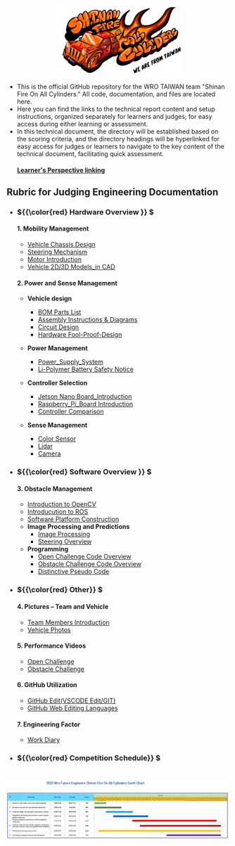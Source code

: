 <div align="center"><img src="./other/img/logo.png" width="300" alt=" logo"></div> 

- This is the official GitHub repository for the WRO TAIWAN team "Shinan Fire On All Cylinders." All code, documentation, and files are located here.
- Here you can find the links to the technical report content and setup instructions, organized separately for learners and judges, for easy access during either learning or assessment. 
- In this technical document, the directory will be established based on the scoring criteria, and the directory headings will be hyperlinked for easy access for judges or learners to navigate to the key content of the technical document, facilitating quick assessment.  
    #### [Learner's Perspective linking](https://github.com/kirkhu/WRO2023_FE-Shinan-Fire-On-All-Cylinders/blob/main/learners_contents.md)
## Rubric for Judging Engineering Documentation 
- ###  ${{\color{red} Hardware Overview }} $ 
  #### 1. Mobility Management
    * [Vehicle Chassis Design](https://github.com/kirkhu/WRO2023_FE-Shinan-Fire-On-All-Cylinders/blob/main/schemes/vehicle_chassis_design/README.md)
    * [Steering Mechanism](https://github.com/kirkhu/WRO2023_FE-Shinan-Fire-On-All-Cylinders/blob/main/schemes/vehicle_chassis_design/README.md)
    * [Motor Introduction](https://github.com/kirkhu/WRO2023_FE-Shinan-Fire-On-All-Cylinders/blob/main/schemes/Motor/README.md)
    * [Vehicle 2D/3D Models_in CAD](https://github.com/kirkhu/WRO2023_FE-Shinan-Fire-On-All-Cylinders/blob/main/models/Vehicle_2D_3D/README.md)
    
  #### 2. Power and Sense Management
    - __Vehicle design__
      - [BOM Parts List](https://github.com/kirkhu/WRO2023_FE-Shinan-Fire-On-All-Cylinders/blob/main/schemes/Parts_List#readme)
      - [Assembly Instructions & Diagrams](https://github.com/kirkhu/WRO2023_FE-Shinan-Fire-On-All-Cylinders/blob/main/schemes/Assembly_Instructions/README.md)  
      - [Circuit Design](https://github.com/kirkhu/WRO2023_FE-Shinan-Fire-On-All-Cylinders/blob/main/models/Circuit_Design/README.md)
      - [Hardware Fool-Proof-Design](https://github.com/kirkhu/WRO2023_FE-Shinan-Fire-On-All-Cylinders/blob/main/schemes/fool-proof-design/README.md) 
    - __Power Management__
      - [Power_Supply_System](https://github.com/kirkhu/WRO2023_FE-Shinan-Fire-On-All-Cylinders/blob/main/schemes/Power_supply_system/README.md) 
      - [Li-Polymer Battery Safety Notice](https://github.com/kirkhu/WRO2023_FE-Shinan-Fire-On-All-Cylinders/blob/main/schemes/Li-Polymer_Battery/README.md)  
   
    - __Controller Selection__
      - [Jetson Nano Board_Introduction](https://github.com/kirkhu/WRO2023_FE-Shinan-Fire-On-All-Cylinders/blob/main/other/Jetson%20Nano)
      - [Raspberry_Pi_Board Introduction](https://github.com/kirkhu/WRO2023_FE-Shinan-Fire-On-All-Cylinders/blob/main/other/Raspberry_Pi)
      - [Controller Comparison ](https://github.com/kirkhu/WRO2023_FE-Shinan-Fire-On-All-Cylinders/blob/main/other/Controller%20Selection)
    - __Sense Management__
      - [Color Sensor](https://github.com/kirkhu/WRO2023_FE-Shinan-Fire-On-All-Cylinders/blob/main/schemes/color_sensor/README.md)
      - [Lidar](https://github.com/kirkhu/WRO2023_FE-Shinan-Fire-On-All-Cylinders/blob/main/schemes/Lidar/README.md)
      - [Camera](https://github.com/kirkhu/WRO2023_FE-Shinan-Fire-On-All-Cylinders/blob/main/schemes/Camera/README.md)
  
- ### ${{\color{red} Software Overview }} $ 
  #### 3. Obstacle Management
    - [Introduction to OpenCV](https://github.com/kirkhu/WRO2023_FE-Shinan-Fire-On-All-Cylinders/blob/main/other/OpenCV/README.md)
    - [Introducution to ROS](https://github.com/kirkhu/WRO2023_FE-Shinan-Fire-On-All-Cylinders/blob/main/other/ROS)
    - [Software Platform Construction](https://github.com/kirkhu/WRO2023_FE-Shinan-Fire-On-All-Cylinders/blob/main/src/System_Platform_Software/README.md)
    - __Image Processing and Predictions__
      - [Image Processing]()  
      - [Steering Overview]() 
    - __Programming__
      - [Open Challenge Code Overview](https://github.com/kirkhu/WRO2023_FE-Shinan-Fire-On-All-Cylinders/blob/main/src/Programming/Open_Challenge)
      - [Obstacle Challenge Code Overview](https://github.com/kirkhu/WRO2023_FE-Shinan-Fire-On-All-Cylinders/blob/main/src/Programming/Obstacle_Challenge)
      - [Distinctive Pseudo Code](https://github.com/kirkhu/WRO2023_FE-Shinan-Fire-On-All-Cylinders/blob/main/src/Feature_Program/README.md)
- ### ${{\color{red} Other}} $
  #### 4. Pictures – Team and Vehicle
    - [Team Members Introduction](https://github.com/kirkhu/WRO2023_FE-Shinan-Fire-On-All-Cylinders/blob/main/t-photos/README.md) 
    - [Vehicle Photos]()  
  #### 5. Performance Videos
    - [Open Challenge](https://github.com/kirkhu/WRO2023_FE-Shinan-Fire-On-All-Cylinders/blob/main/video/Open_Challenge/video.md)
    - [Obstacle Challenge](https://github.com/kirkhu/WRO2023_FE-Shinan-Fire-On-All-Cylinders/blob/main/video/Obstacle_Challenge/video.md)
  #### 6. GitHub Utilization
    - [GitHub Edit(VSCODE Edit/GIT)](https://github.com/kirkhu/WRO2023_FE-Shinan-Fire-On-All-Cylinders/blob/main/src/GitHub_Edit/README.md)
    - [GitHub Web Editing Languages](https://github.com/kirkhu/WRO2023_FE-Shinan-Fire-On-All-Cylinders/blob/main/src/GitHub_Languages/README.md)  
  #### 7. Engineering Factor  
    - [Work Diary](https://github.com/kirkhu/WRO2023_FE-Shinan-Fire-On-All-Cylinders/blob/main/other/work_diary/README.md)
- ### ${{\color{red} Competition Schedule}} $  
# <div align="center">![Gantt chart](./other/img/gantt.jpg)</div> 

